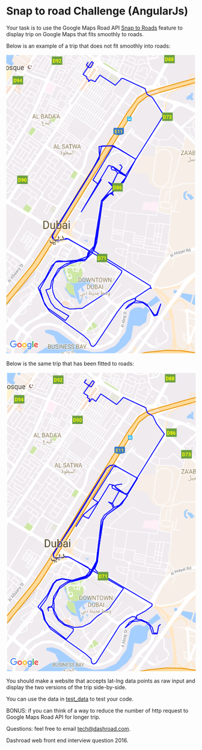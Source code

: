 # Snap to road Challenge (AngularJs)

Your task is to use the Google Maps Road API [Snap to Roads](https://developers.google.com/maps/documentation/roads/snap) feature to display trip on Google Maps that fits smoothly to roads. 

Below is an example of a trip that does not fit smoothly into roads:

![Alt text](maps/raw_data_mapped.png?raw=true "Raw trip data drawn")

Below is the same trip that has been fitted to roads:

![Alt text](maps/latlng_snapped_to_road.png?raw=true "Trips fitted to road")

You should make a website that accepts lat-lng data points as raw input and display the two versions of the trip side-by-side.

You can use the data in [test_data](test_data) to test your code.

BONUS: if you can think of a way to reduce the number of http request to Google Maps Road API for longer trip.

Questions: feel free to email tech@dashroad.com.

Dashroad web front end interview question 2016.
